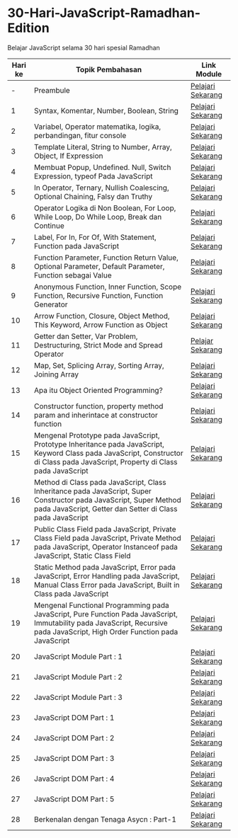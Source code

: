 # 30-Hari-JavaScript-Ramadhan-Edition

Belajar JavaScript selama 30 hari spesial Ramadhan

| Hari ke | Topik Pembahasan | Link Module |
| ------- | ---------------- | ----------- |
| -       | Preambule        | [Pelajari Sekarang](https://medium.com/@bahrulrozak/30-hari-belajar-javascript-preambule-af288e660324) |
| 1       | Syntax, Komentar, Number, Boolean, String | [Pelajari Sekarang](https://medium.com/@bahrulrozak/30-hari-belajar-javascript-hari-ke-1-b35b53cbecb) |
| 2       | Variabel, Operator matematika, logika, perbandingan, fitur console| [Pelajari Sekarang](https://medium.com/@bahrulrozak/30-hari-belajar-javascript-hari-ke-2-8dbb18e63041)|
| 3       | Template Literal, String to Number, Array, Object, If Expression | [Pelajari Sekarang](https://medium.com/@bahrulrozak/30-hari-belajar-javascript-hari-ke-3-583c71997ded) |
| 4 | Membuat Popup, Undefined. Null, Switch Expression, typeof Pada JavaScript | [Pelajari Sekarang](https://medium.com/@bahrulrozak/30-hari-belajar-javascript-hari-ke-4-25797cb2f622) |
| 5 | In Operator, Ternary, Nullish Coalescing, Optional Chaining, Falsy dan Truthy | [Pelajari Sekarang](https://medium.com/@bahrulrozak/30-hari-belajar-javascript-hari-ke-5-487a100be78d) |
| 6 | Operator Logika di Non Boolean, For Loop, While Loop, Do While Loop, Break dan Continue | [Pelajari Sekarang](https://medium.com/@bahrulrozak/30-hari-belajar-javascript-hari-ke-6-996fde2daca4)|
| 7 | Label, For In, For Of, With Statement, Function pada JavaScript | [Pelajari Sekarang](https://medium.com/@bahrulrozak/30-hari-belajar-javascript-hari-ke-7-57dfd23b5fa0)|
| 8 | Function Parameter, Function Return Value, Optional Parameter, Default Parameter, Function sebagai Value | [Pelajari Sekarang](https://medium.com/@bahrulrozak/30-hari-belajar-javascript-hari-ke-8-dddb681b7b4) |
| 9 | Anonymous Function, Inner Function, Scope Function, Recursive Function, Function Generator | [Pelajari Sekarang](https://medium.com/@bahrulrozak/30-hari-belajar-javascript-hari-ke-9-e86c7eba3ef2) |
| 10 | Arrow Function, Closure, Object Method, This Keyword, Arrow Function as Object | [Pelajari Sekarang](https://medium.com/@bahrulrozak/30-hari-belajar-javascript-hari-ke-10-b07812f55abf) |
| 11 | Getter dan Setter, Var Problem, Destructuring, Strict Mode and Spread Operator | [Pelajar Sekarang](https://medium.com/@bahrulrozak/30-hari-belajar-javascript-hari-ke-11-a88ca65f578b) |
| 12 | Map, Set, Splicing Array, Sorting Array, Joining Array | [Pelajari Sekarang](https://medium.com/@bahrulrozak/30-hari-belajar-javascript-hari-ke-12-8ac337b81878)|
| 13 | Apa itu Object Oriented Programming? | [Pelajari Sekarang](https://medium.com/@bahrulrozak/30-hari-belajar-javascript-hari-ke-13-a59aaec51ada)|
| 14 | Constructor function, property method param and inherintace at constructor function | [Pelajari Sekarang](https://medium.com/@bahrulrozak/30-hari-belajar-javascript-hari-ke-14-fda19d62e2a) |
| 15 | Mengenal Prototype pada JavaScript, Prototype Inheritance pada JavaScript, Keyword Class pada JavaScript, Constructor di Class pada JavaScript, Property di Class pada JavaScript | [Pelajari Sekarang](https://medium.com/@bahrulrozak/30-hari-belajar-javascript-hari-ke-15-b3dedbdd3338)|
| 16 | Method di Class pada JavaScript, Class Inheritance pada JavaScript, Super Constructor pada JavaScript, Super Method pada JavaScript, Getter dan Setter di Class pada JavaScript | [Pelajari Sekarang](https://medium.com/@bahrulrozak/30-hari-belajar-javascript-hari-ke-16-26ce5806f2fc)|
| 17 | Public Class Field pada JavaScript, Private Class Field pada JavaScript, Private Method pada JavaScript, Operator Instanceof pada JavaScript, Static Class Field | [Pelajari Sekarang](https://medium.com/@bahrulrozak/30-hari-belajar-javascript-hari-ke-17-f68d08389aa0)|
| 18 | Static Method pada JavaScript, Error pada JavaScript, Error Handling pada JavaScript, Manual Class Error pada JavaScript, Built in Class pada JavaScript | [Pelajari Sekarang](https://medium.com/@bahrulrozak/30-hari-belajar-javascript-hari-ke-18-3da5bd48f205) | 
| 19 | Mengenal Functional Programming pada JavaScript, Pure Function Pada JavaScript, Immutability pada JavaScript, Recursive pada JavaScript, High Order Function pada JavaScript | [Pelajari Sekarang](https://medium.com/@bahrulrozak/30-hari-belajar-javascript-hari-ke-19-ae6de19c0287)|
| 20 | JavaScript Module Part : 1 | [Pelajari Sekarang](https://medium.com/@bahrulrozak/30-hari-belajar-javascript-hari-ke-20-javascript-module-part-1-8706b15f966a)|
| 21 | JavaScript Module Part : 2 | [Pelajari Sekarang](https://medium.com/@bahrulrozak/30-hari-belajar-javascript-hari-ke-21-javascript-module-part-2-8349f26ad88e)|
| 22 | JavaScript Module Part : 3 | [Pelajari Sekarang](https://medium.com/@bahrulrozak/30-hari-belajar-javascript-hari-ke-22-javascript-module-part-3-d7d35f7e63e7)|
| 23 | JavaScript DOM Part : 1 | [Pelajari Sekarang](https://medium.com/@bahrulrozak/30-hari-belajar-javascript-hari-ke-23-javascript-dom-part-1-b59aedbd13e4)|
| 24 | JavaScript DOM Part : 2 | [Pelajari Sekarang](https://medium.com/@bahrulrozak/30-hari-belajar-javascript-hari-ke-24-javascript-dom-part-2-57388229b820)|
| 25 | JavaScript DOM Part : 3 | [Pelajari Sekarang](https://medium.com/@bahrulrozak/30-hari-belajar-javascript-hari-ke-25-javascript-dom-part-3-8cebaa90881)|
| 26 | JavaScript DOM Part : 4 | [Pelajari Sekarang](https://medium.com/@bahrulrozak/30-hari-belajar-javascript-hari-ke-26-javascript-dom-part-4-b62b4c1833c4)|
| 27 | JavaScript DOM Part : 5 | [Pelajari Sekarang](https://medium.com/@bahrulrozak/30-hari-belajar-javascript-hari-ke-27-javascript-dom-part-5-f5ec91adf08f)|
| 28 | Berkenalan dengan Tenaga Asycn : Part-1 | [Pelajari Sekarang](https://medium.com/@bahrulrozak/30-hari-belajar-javascript-hari-ke-28-berkenalan-dengan-tenaga-asycn-part-1-dfdc00c4fce3)|
